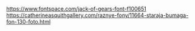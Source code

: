 https://www.fontspace.com/jack-of-gears-font-f100651
https://catherineasquithgallery.com/raznye-fony/11664-staraja-bumaga-fon-130-foto.html